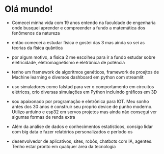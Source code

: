 # Olá mundo!

- Comecei minha vida com 19 anos entendo na faculdade de engenharia onde busquei aprender e compreender a fundo a matemática dos fenômenos da natureza 

- então comecei a estudar física e gostei das 3 mas ainda so sei as teorias da física quântica 

- por algum motivo, a física 2 me escolheu para ir a fundo estudar sobre eletricidade, eletromagnetismo e eletrônica de potência

- tenho um framework de algoritmos genéticos, framework de proejtos de Machine learning e diversos dashboard em python com streamlit 

- uso simuladores como falstad para ver o comportamento em circuitos elétricos, crio diversas simulações em Python incluindo gráficos em 3D

- sou apaixonado por programação e eletrônica para IOT. Meu sonho antes dos 30 anos é construir seu proprio device de punho moderno. Utilizo arduíno e esp32 em servos projetos mas ainda não consegui ver algumas formas de renda extra 

- Além da análise de dados e conhecimentos estatísticos, consigo lidar com big data e fazer relatórios personalizados e período os 

- desenvolvedor de aplicativos, sites, robôs, chatbots com IA, agentes. Tenho estar pronto em qualquer área da tecnologia 
